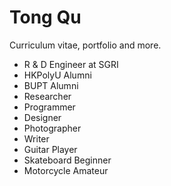 Tong Qu
=======

Curriculum vitae, portfolio and more.

* R & D Engineer at SGRI
* HKPolyU Alumni
* BUPT Alumni
* Researcher
* Programmer
* Designer
* Photographer
* Writer
* Guitar Player
* Skateboard Beginner
* Motorcycle Amateur
